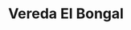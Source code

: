 ---
title: Vereda El Bongal
nombre_comunidad: Vereda El Bongal
municipio: San Jacinto
departamento: Bolívar
descripcion: >-
  Esta comunidad tiene una división por etapas que se fueron consolidando en la
  medida que fue creciendo por la llegada de las familias. La primera etapa fue
  creada por parte de los fundadores: las familias Almeida, Miranda, Navarro y
  Medina, hacia el año 1930.  Llegaron provenientes del casco urbano de San
  Jacinto, en búsqueda de oportunidades y llegaron a esas tierras baldías que
  hacían parte de la espesa selva montañosa. Posteriormente, se establece la
  etapa dos y tres, llamada Matambal 1 y Matambal 2,  las cuales surgen a partir
  del año 1970 donde el instituto Colombiano de la reforma Agraria – INCORA
  adjudica tierra a varias familias que estaban asentadas en la comunidad de la
  Morena.  

  En un primer momento adjudican  a 10 familias y posteriormente a 4 más,  para
  un total de 14 parcelas de 22 hectáreas, que ingresaron al grupo de las
  familias que ya vivían en la etapa 1. 
num_personas: 0
num_familias: 60
min_distancia_casco_urbano: 60
km_distancia_casco_urbano: 15
vias_acceso: >-
  Vía en regular estado. Se encuentra ubicada a una hora de la cabecera
  municipal 
infraestructura_comunitaria:
  - "* La Institución Educativa es el centro de concentración de la comunidad.\_ \n* Hay un espacio para eventos deportivos (arquerías)."
notas_infraestructura_comunitaria: null
liderazgo_comunidad: []
inclusion_diversidad_genero: null
comentarios_conectividad: null
punto_SOLE: Centro Educativo El Paraíso
comentarios_punto_SOLE:
  - >-
    https://padlet.com/comunidadelbongalyarroyodemari/sole-arroyo-de-mar-a-y-el-bongal-p0bq83dybyb64ixv
ppales_actividades_economicas_vocacion_productiva:
  - "* Aproximadamente\_40 ha\_ de cultivos de cacao en 22 familias. Una de las limitantes ha sido la incompatibilidad genética.\_\n* Tienen cultivos de aguacate\_\n* Plátano - 10 Ha y están sembrando en asocio con sistemas forestales con el cacao.\_\n* Ají\_\n* Agricultura tradicional\_"
comentarios_ppales_actividades_economicas_vocacion_productiva: null
comunidad_sostenible_uso_suelo: null
org_con_proyeccion: []
servicios_publicos_comunidades_focalizadas:
  - |-
    Hay energia. 
    No hay acueducto
  - ' tienen cosecha de agua. '
comunidades_focalizadas_educacion_infraestructura_educativa:
  - "* La Institución Educativa  hasta\_5° Grado. El bachillerato lo realizan en Corregimiento Paraíso. "
comunidades_focalizadas_practicas_organizativas: []
conectividad_minima: Bueno
iniciativas_priorizadas:
  - >-
    Se trabajó por mejorar la cadena productiva del cacao y fortalecer las
    asociaciones de productores ASODECABON y ASOPROCOAS en las veredas Arroyo de
    María y el Bongal del municipio de San Jacinto – Bolívar
org_focalizada: []
riesgo: null
otros_programas_USAID: []
alianzas_colaboradores:
  - |-
    ART
    SENA 
    Alcaldía 
    Gobernación de Bolívar
    CARDIQUE
    Somos Comunidad
    FEDECACAO
posibilidad_iniciativas_conjuntas_aliados_2: []
actividades_ocio:
  - "* Fiestas patronales\n* Campeonato de softbol y futbol entre las dos comunidades\n* Celebración San Francisco\_\n* Escuela de cacaoteritos (lúdico-educativo)\n* Artesanías elaboradas por mujeres\_(mochilas y hamacas)\_"
medios_comunicacion_narrativas_locales:
  - Fundación Tierra Montemariana
num_visitas_realizadas: null
num_diagnosticos_rurales_participativos_realizados: null
infraestructura_salud_atencion_psicosocial:
  - A través del programa
  - ' el E.S.E. HOSPITAL LOCAL DEL MUNICIPIO DE SAN JACINTO habilitó. el servicio de psicología. Aún se está trabajando por habilitar otros servicios así como la consulta por telemedicina. por el momento'
  - ' deben desplazarse a la cabecera municipal de San Jacinto'
notas_infraestructura_salud_atencion_psicosocial: null
num_visitas_predio: null
url: /reportes/vereda-el-bongal
layout: comunidad
download_file: /reportes/vereda-el-bongal.pdf

---